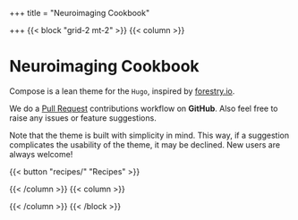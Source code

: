 +++
title = "Neuroimaging Cookbook"

+++
{{< block "grid-2 mt-2" >}}
{{< column >}}

# Neuroimaging Cookbook

Compose is a lean theme for the `Hugo`, inspired by [forestry.io](https://forestry.io). 

We do a [Pull Request](https://github.com/onweru/compose/pulls) contributions workflow on **GitHub**. Also feel free to raise any issues or feature suggestions.

Note that the theme is built with simplicity in mind. This way, if a suggestion complicates the usability of the theme, it may be declined. New users are always welcome!

{{< button "recipes/" "Recipes" >}}

{{< /column >}}
{{< column >}}
<!-- ![diy](/images/cookbook_logo.png) -->
{{< /column >}}
{{< /block >}}